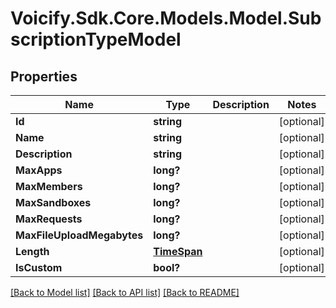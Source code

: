 # Voicify.Sdk.Core.Models.Model.SubscriptionTypeModel
## Properties

Name | Type | Description | Notes
------------ | ------------- | ------------- | -------------
**Id** | **string** |  | [optional] 
**Name** | **string** |  | [optional] 
**Description** | **string** |  | [optional] 
**MaxApps** | **long?** |  | [optional] 
**MaxMembers** | **long?** |  | [optional] 
**MaxSandboxes** | **long?** |  | [optional] 
**MaxRequests** | **long?** |  | [optional] 
**MaxFileUploadMegabytes** | **long?** |  | [optional] 
**Length** | [**TimeSpan**](TimeSpan.md) |  | [optional] 
**IsCustom** | **bool?** |  | [optional] 

[[Back to Model list]](../README.md#documentation-for-models) [[Back to API list]](../README.md#documentation-for-api-endpoints) [[Back to README]](../README.md)

